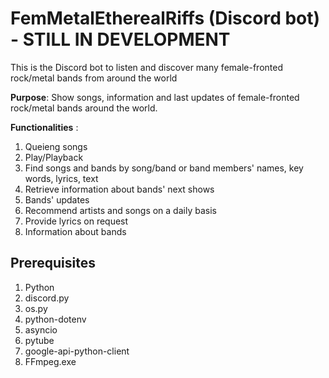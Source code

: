 # FemMetalEtherealRiffs (Discord bot) - STILL IN DEVELOPMENT
This is the Discord bot to listen and discover many female-fronted rock/metal bands from around the world


**Purpose**: Show songs, information and last updates of female-fronted rock/metal bands around the world.


**Functionalities** : 
1. Queieng songs
2. Play/Playback
3. Find songs and bands by song/band or band members' names, key words, lyrics, text
4. Retrieve information about bands' next shows
5. Bands' updates
6. Recommend artists and songs on a daily basis
7. Provide lyrics on request
8. Information about bands
                 
## Prerequisites
1. Python
2. discord.py
3. os.py
4. python-dotenv
5. asyncio
6. pytube
7. google-api-python-client
8. FFmpeg.exe
